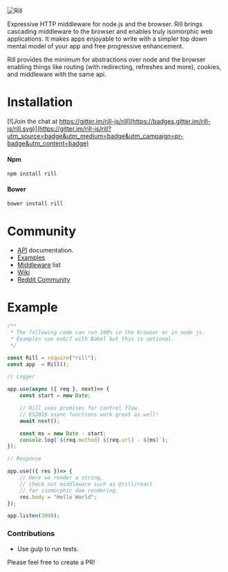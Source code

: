 ![Rill](https://raw.githubusercontent.com/rill-js/rill/master/Rill-Logo.jpg)

Expressive HTTP middleware for node.js and the browser.
Rill brings cascading middleware to the browser and enables truly isomorphic web applications. It makes apps enjoyable to write with a simpler top down mental model of your app and free progressive enhancement.

Rill provides the minimum for abstractions over node and the browser enabling things like routing (with redirecting, refreshes and more), cookies, and middleware with the same api.

# Installation

[![Join the chat at https://gitter.im/rill-js/rill](https://badges.gitter.im/rill-js/rill.svg)](https://gitter.im/rill-js/rill?utm_source=badge&utm_medium=badge&utm_campaign=pr-badge&utm_content=badge)

#### Npm
```console
npm install rill
```

#### Bower
```console
bower install rill
```

# Community

* [API](https://github.com/rill-js/rill/blob/master/docs/api/index.md) documentation.
* [Examples](https://github.com/rill-js/examples)
* [Middleware](https://github.com/rill-js/rill/wiki) list
* [Wiki](https://github.com/rill-js/rill/wiki)
* [Reddit Community](https://www.reddit.com/r/Rill)

# Example

```javascript
/**
 * The following code can run 100% in the browser or in node js.
 * Examples use es6/7 with Babel but this is optional.
 */

const Rill = require("rill");
const app  = Rill();

// Logger

app.use(async ({ req }, next)=> {
	const start = new Date;

	// Rill uses promises for control flow.
	// ES2016 async functions work great as well!
	await next();

	const ms = new Date - start;
	console.log(`${req.method} ${req.url} - ${ms}`);
});

// Response

app.use(({ res })=> {
	// Here we render a string,
	// check out middleware such as @rill/react
	// for isomorphic dom rendering.
	res.body = "Hello World";
});

app.listen(3000);
```

### Contributions

* Use gulp to run tests.

Please feel free to create a PR!
